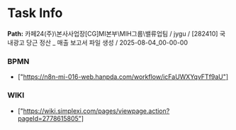 # Task Info

**Path:** 카페24(주)\본사사업장\[CG]MI본부\MIH그룹\밸류업팀 / jygu / [282410] 국내광고 당근 정산 _ 매출 보고서 파일 생성 / 2025-08-04_00-00-00

### BPMN
- ["https://n8n-mi-016-web.hanpda.com/workflow/icFaUWXYqvFTf9aU"]

### WIKI
- ["https://wiki.simplexi.com/pages/viewpage.action?pageId=2778615805"]

